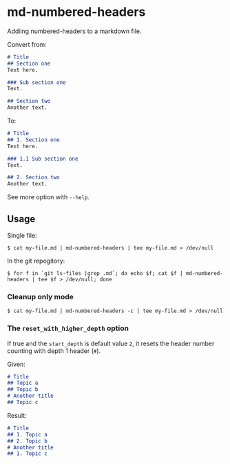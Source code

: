 md-numbered-headers
===================

Addiing numbered-headers to a markdown file.

Convert from:

```markdown
# Title
## Section one
Text here.

### Sub section one
Text.

## Section two
Another text.
```

To:

```markdown
# Title
## 1. Section one
Text here.

### 1.1 Sub section one
Text.

## 2. Section two
Another text.
```

See more option with `--help`.

## Usage
Single file:

```
$ cat my-file.md | md-numbered-headers | tee my-file.md > /dev/null
```

In the git repogitory:

```
$ for f in `git ls-files |grep .md`; do echo $f; cat $f | md-numbered-headers | tee $f > /dev/null; done
```

### Cleanup only mode
```
$ cat my-file.md | md-numbered-headers -c | tee my-file.md > /dev/null
```

### The `reset_with_higher_depth` option
If true and the `start_depth` is default value `2`, it resets the header number counting with depth 1 header (`#`).

Given:

```markdown
# Title
## Topic a
## Topic b
# Another title
## Topic c
```

Result:

```markdown
# Title
## 1. Topic a
## 2. Topic b
# Another title
## 1. Topic c
```
